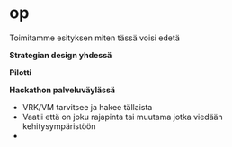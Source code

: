 # op

Toimitamme esityksen miten tässä voisi edetä

**Strategian design yhdessä**

**Pilotti**

**Hackathon palveluväylässä**

*   VRK/VM tarvitsee ja hakee tällaista
*   Vaatii että on joku rajapinta tai muutama jotka viedään kehitysympäristöön
*